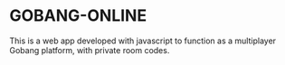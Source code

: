 # GOBANG-ONLINE

This is a web app developed with javascript to function as a multiplayer Gobang platform, with private room codes.